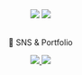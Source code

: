 <div align="center">
<img src="https://capsule-render.vercel.app/api?type=waving&color=timeGradient&height=300&section=header&text=say%20github🐱&fontSize=50">
<img src="https://github-readme-stats.vercel.app/api/top-langs/?username=sayyes304&layout=compact">
</div>

<br>

<div align=center>
	<p> 👀 SNS & Portfolio </p>
</div>
<div align=center>
	<a href="https://velog.io/@sayyes304">
		<img src="https://velog-readme-stats.vercel.app/api/badge?name=Velog" />
	</a>
	<a href="https://velog.io/@sayyes304">
		<img src="https://velog-readme-stats.vercel.app/api/badge?name=Velog" />
	</a>
</div>
